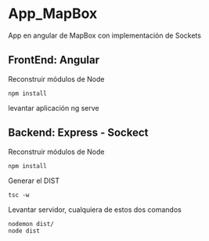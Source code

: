 # App_MapBox
App en angular de MapBox con implementación de Sockets

## FrontEnd: Angular
Reconstruir módulos de Node
```
npm install
```
levantar aplicación
ng serve

## Backend: Express - Sockect

Reconstruir módulos de Node
```
npm install
```

Generar el DIST
```
tsc -w
```

Levantar servidor, cualquiera de estos dos comandos
```
nodemon dist/
node dist
```
